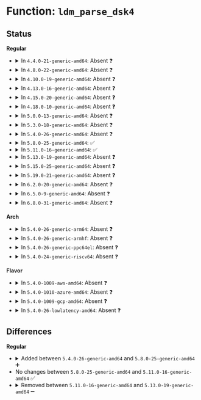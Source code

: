 # Function: <code>ldm_parse_dsk4</code>

## Status
<b>Regular</b>
<ul>
<li>
<details>
<summary>In <code>4.4.0-21-generic-amd64</code>: Absent ❓</summary>

```json
{
  "name": "ldm_parse_dsk4",
  "collision_type": "Unique Static",
  "inline_type": "Full",
  "funcs": [
    {
      "addr": 18446744071582844645,
      "name": "ldm_parse_dsk4",
      "external": false,
      "loc": "block/partitions/ldm.c:964",
      "file": "block/partitions/ldm.c",
      "inline": "not declared, inlined",
      "caller_inline": [
        "block/partitions/ldm.c:ldm_ldmdb_add"
      ],
      "caller_func": []
    }
  ],
  "symbols": []
}
```
</details>
</li>
<li>
<details>
<summary>In <code>4.8.0-22-generic-amd64</code>: Absent ❓</summary>

```json
{
  "name": "ldm_parse_dsk4",
  "collision_type": "Unique Static",
  "inline_type": "Full",
  "funcs": [
    {
      "addr": 18446744071583128406,
      "name": "ldm_parse_dsk4",
      "external": false,
      "loc": "block/partitions/ldm.c:912",
      "file": "block/partitions/ldm.c",
      "inline": "not declared, inlined",
      "caller_inline": [
        "block/partitions/ldm.c:ldm_ldmdb_add"
      ],
      "caller_func": []
    }
  ],
  "symbols": []
}
```
</details>
</li>
<li>
<details>
<summary>In <code>4.10.0-19-generic-amd64</code>: Absent ❓</summary>

```json
{
  "name": "ldm_parse_dsk4",
  "collision_type": "Unique Static",
  "inline_type": "Full",
  "funcs": [
    {
      "addr": 18446744071583240326,
      "name": "ldm_parse_dsk4",
      "external": false,
      "loc": "block/partitions/ldm.c:912",
      "file": "block/partitions/ldm.c",
      "inline": "not declared, inlined",
      "caller_inline": [
        "block/partitions/ldm.c:ldm_ldmdb_add"
      ],
      "caller_func": []
    }
  ],
  "symbols": []
}
```
</details>
</li>
<li>
<details>
<summary>In <code>4.13.0-16-generic-amd64</code>: Absent ❓</summary>

```json
{
  "name": "ldm_parse_dsk4",
  "collision_type": "Unique Static",
  "inline_type": "Full",
  "funcs": [
    {
      "addr": 18446744071583293795,
      "name": "ldm_parse_dsk4",
      "external": false,
      "loc": "block/partitions/ldm.c:912",
      "file": "block/partitions/ldm.c",
      "inline": "not declared, inlined",
      "caller_inline": [
        "block/partitions/ldm.c:ldm_ldmdb_add"
      ],
      "caller_func": []
    }
  ],
  "symbols": []
}
```
</details>
</li>
<li>
<details>
<summary>In <code>4.15.0-20-generic-amd64</code>: Absent ❓</summary>

```json
{
  "name": "ldm_parse_dsk4",
  "collision_type": "Unique Static",
  "inline_type": "Full",
  "funcs": [
    {
      "addr": 18446744071583474879,
      "name": "ldm_parse_dsk4",
      "external": false,
      "loc": "block/partitions/ldm.c:912",
      "file": "block/partitions/ldm.c",
      "inline": "not declared, inlined",
      "caller_inline": [
        "block/partitions/ldm.c:ldm_ldmdb_add"
      ],
      "caller_func": []
    }
  ],
  "symbols": []
}
```
</details>
</li>
<li>
<details>
<summary>In <code>4.18.0-10-generic-amd64</code>: Absent ❓</summary>

```json
{
  "name": "ldm_parse_dsk4",
  "collision_type": "Unique Static",
  "inline_type": "Full",
  "funcs": [
    {
      "addr": 18446744071583686432,
      "name": "ldm_parse_dsk4",
      "external": false,
      "loc": "block/partitions/ldm.c:912",
      "file": "block/partitions/ldm.c",
      "inline": "not declared, inlined",
      "caller_inline": [
        "block/partitions/ldm.c:ldm_ldmdb_add"
      ],
      "caller_func": []
    }
  ],
  "symbols": []
}
```
</details>
</li>
<li>
<details>
<summary>In <code>5.0.0-13-generic-amd64</code>: Absent ❓</summary>

```json
{
  "name": "ldm_parse_dsk4",
  "collision_type": "Unique Static",
  "inline_type": "Full",
  "funcs": [
    {
      "addr": 18446744071583794278,
      "name": "ldm_parse_dsk4",
      "external": false,
      "loc": "block/partitions/ldm.c:909",
      "file": "block/partitions/ldm.c",
      "inline": "not declared, inlined",
      "caller_inline": [
        "block/partitions/ldm.c:ldm_ldmdb_add"
      ],
      "caller_func": []
    }
  ],
  "symbols": []
}
```
</details>
</li>
<li>
<details>
<summary>In <code>5.3.0-18-generic-amd64</code>: Absent ❓</summary>

```json
{
  "name": "ldm_parse_dsk4",
  "collision_type": "Unique Static",
  "inline_type": "Full",
  "funcs": [
    {
      "addr": 18446744071583984325,
      "name": "ldm_parse_dsk4",
      "external": false,
      "loc": "block/partitions/ldm.c:895",
      "file": "block/partitions/ldm.c",
      "inline": "not declared, inlined",
      "caller_inline": [
        "block/partitions/ldm.c:ldm_ldmdb_add"
      ],
      "caller_func": []
    }
  ],
  "symbols": []
}
```
</details>
</li>
<li>
<details>
<summary>In <code>5.4.0-26-generic-amd64</code>: Absent ❓</summary>

```json
{
  "name": "ldm_parse_dsk4",
  "collision_type": "Unique Static",
  "inline_type": "Full",
  "funcs": [
    {
      "addr": 18446744071584087701,
      "name": "ldm_parse_dsk4",
      "external": false,
      "loc": "block/partitions/ldm.c:895",
      "file": "block/partitions/ldm.c",
      "inline": "not declared, inlined",
      "caller_inline": [
        "block/partitions/ldm.c:ldm_ldmdb_add"
      ],
      "caller_func": []
    }
  ],
  "symbols": []
}
```
</details>
</li>
<li>
<details>
<summary>In <code>5.8.0-25-generic-amd64</code>: ✅</summary>

```c
bool ldm_parse_dsk4(const u8 * buffer, int buflen, struct vblk * vb)
```

```json
{
  "name": "ldm_parse_dsk4",
  "collision_type": "Unique Static",
  "inline_type": "No",
  "funcs": [
    {
      "addr": 18446744071584481552,
      "name": "ldm_parse_dsk4",
      "external": false,
      "loc": "block/partitions/ldm.c:895",
      "file": "block/partitions/ldm.c",
      "inline": "seen, unknown",
      "caller_inline": [],
      "caller_func": [
        "block/partitions/ldm.c:ldm_parse_vblk"
      ]
    }
  ],
  "symbols": [
    {
      "addr": 18446744071584481552,
      "name": "ldm_parse_dsk4",
      "section": ".text",
      "bind": "STB_LOCAL",
      "size": 154
    }
  ]
}
```
</details>
</li>
<li>
<details>
<summary>In <code>5.11.0-16-generic-amd64</code>: ✅</summary>

```c
bool ldm_parse_dsk4(const u8 * buffer, int buflen, struct vblk * vb)
```

```json
{
  "name": "ldm_parse_dsk4",
  "collision_type": "Unique Static",
  "inline_type": "No",
  "funcs": [
    {
      "addr": 18446744071584594944,
      "name": "ldm_parse_dsk4",
      "external": false,
      "loc": "block/partitions/ldm.c:895",
      "file": "block/partitions/ldm.c",
      "inline": "seen, unknown",
      "caller_inline": [],
      "caller_func": [
        "block/partitions/ldm.c:ldm_parse_vblk"
      ]
    }
  ],
  "symbols": [
    {
      "addr": 18446744071584594944,
      "name": "ldm_parse_dsk4",
      "section": ".text",
      "bind": "STB_LOCAL",
      "size": 154
    }
  ]
}
```
</details>
</li>
<li>
<details>
<summary>In <code>5.13.0-19-generic-amd64</code>: Absent ❓</summary>

```json
{
  "name": "ldm_parse_dsk4",
  "collision_type": "Unique Static",
  "inline_type": "Full",
  "funcs": [
    {
      "addr": 18446744071584629115,
      "name": "ldm_parse_dsk4",
      "external": false,
      "loc": "block/partitions/ldm.c:895",
      "file": "block/partitions/ldm.c",
      "inline": "not declared, inlined",
      "caller_inline": [
        "block/partitions/ldm.c:ldm_parse_vblk"
      ],
      "caller_func": []
    }
  ],
  "symbols": []
}
```
</details>
</li>
<li>
<details>
<summary>In <code>5.15.0-25-generic-amd64</code>: Absent ❓</summary>

```json
{
  "name": "ldm_parse_dsk4",
  "collision_type": "Unique Static",
  "inline_type": "Full",
  "funcs": [
    {
      "addr": 18446744071585044827,
      "name": "ldm_parse_dsk4",
      "external": false,
      "loc": "block/partitions/ldm.c:895",
      "file": "block/partitions/ldm.c",
      "inline": "not declared, inlined",
      "caller_inline": [
        "block/partitions/ldm.c:ldm_parse_vblk"
      ],
      "caller_func": []
    }
  ],
  "symbols": []
}
```
</details>
</li>
<li>
<details>
<summary>In <code>5.19.0-21-generic-amd64</code>: Absent ❓</summary>

```json
{
  "name": "ldm_parse_dsk4",
  "collision_type": "Unique Static",
  "inline_type": "Full",
  "funcs": [
    {
      "addr": 18446744071585764014,
      "name": "ldm_parse_dsk4",
      "external": false,
      "loc": "block/partitions/ldm.c:888",
      "file": "block/partitions/ldm.c",
      "inline": "not declared, inlined",
      "caller_inline": [
        "block/partitions/ldm.c:ldm_parse_vblk"
      ],
      "caller_func": []
    }
  ],
  "symbols": []
}
```
</details>
</li>
<li>
<details>
<summary>In <code>6.2.0-20-generic-amd64</code>: Absent ❓</summary>

```json
{
  "name": "ldm_parse_dsk4",
  "collision_type": "Unique Static",
  "inline_type": "Full",
  "funcs": [
    {
      "addr": 18446744071586547266,
      "name": "ldm_parse_dsk4",
      "external": false,
      "loc": "block/partitions/ldm.c:888",
      "file": "block/partitions/ldm.c",
      "inline": "not declared, inlined",
      "caller_inline": [
        "block/partitions/ldm.c:ldm_parse_vblk"
      ],
      "caller_func": []
    }
  ],
  "symbols": []
}
```
</details>
</li>
<li>
<details>
<summary>In <code>6.5.0-9-generic-amd64</code>: Absent ❓</summary>

```json
{
  "name": "ldm_parse_dsk4",
  "collision_type": "Unique Static",
  "inline_type": "Full",
  "funcs": [
    {
      "addr": 18446744071586798237,
      "name": "ldm_parse_dsk4",
      "external": false,
      "loc": "block/partitions/ldm.c:888",
      "file": "block/partitions/ldm.c",
      "inline": "not declared, inlined",
      "caller_inline": [
        "block/partitions/ldm.c:ldm_parse_vblk"
      ],
      "caller_func": []
    }
  ],
  "symbols": []
}
```
</details>
</li>
<li>
<details>
<summary>In <code>6.8.0-31-generic-amd64</code>: Absent ❓</summary>

```json
{
  "name": "ldm_parse_dsk4",
  "collision_type": "Unique Static",
  "inline_type": "Full",
  "funcs": [
    {
      "addr": 18446744071587075069,
      "name": "ldm_parse_dsk4",
      "external": false,
      "loc": "block/partitions/ldm.c:888",
      "file": "block/partitions/ldm.c",
      "inline": "not declared, inlined",
      "caller_inline": [
        "block/partitions/ldm.c:ldm_parse_vblk"
      ],
      "caller_func": []
    }
  ],
  "symbols": []
}
```
</details>
</li>
</ul>
<b>Arch</b>
<ul>
<li>
<details>
<summary>In <code>5.4.0-26-generic-arm64</code>: Absent ❓</summary>

```json
{
  "name": "ldm_parse_dsk4",
  "collision_type": "Unique Static",
  "inline_type": "Full",
  "funcs": [
    {
      "addr": 18446603336495933052,
      "name": "ldm_parse_dsk4",
      "external": false,
      "loc": "block/partitions/ldm.c:895",
      "file": "block/partitions/ldm.c",
      "inline": "not declared, inlined",
      "caller_inline": [
        "block/partitions/ldm.c:ldm_ldmdb_add"
      ],
      "caller_func": []
    }
  ],
  "symbols": []
}
```
</details>
</li>
<li>
<details>
<summary>In <code>5.4.0-26-generic-armhf</code>: Absent ❓</summary>

```json
{
  "name": "ldm_parse_dsk4",
  "collision_type": "Unique Static",
  "inline_type": "Full",
  "funcs": [
    {
      "addr": 3229274740,
      "name": "ldm_parse_dsk4",
      "external": false,
      "loc": "block/partitions/ldm.c:895",
      "file": "block/partitions/ldm.c",
      "inline": "not declared, inlined",
      "caller_inline": [
        "block/partitions/ldm.c:ldm_ldmdb_add"
      ],
      "caller_func": []
    }
  ],
  "symbols": []
}
```
</details>
</li>
<li>
<details>
<summary>In <code>5.4.0-26-generic-ppc64el</code>: Absent ❓</summary>

```json
{
  "name": "ldm_parse_dsk4",
  "collision_type": "Unique Static",
  "inline_type": "Full",
  "funcs": [
    {
      "addr": 13835058055290146672,
      "name": "ldm_parse_dsk4",
      "external": false,
      "loc": "block/partitions/ldm.c:895",
      "file": "block/partitions/ldm.c",
      "inline": "not declared, inlined",
      "caller_inline": [
        "block/partitions/ldm.c:ldm_ldmdb_add"
      ],
      "caller_func": []
    }
  ],
  "symbols": []
}
```
</details>
</li>
<li>
<details>
<summary>In <code>5.4.0-24-generic-riscv64</code>: Absent ❓</summary>

```json
{
  "name": "ldm_parse_dsk4",
  "collision_type": "Unique Static",
  "inline_type": "Full",
  "funcs": [
    {
      "addr": 18446743936275045112,
      "name": "ldm_parse_dsk4",
      "external": false,
      "loc": "block/partitions/ldm.c:895",
      "file": "block/partitions/ldm.c",
      "inline": "not declared, inlined",
      "caller_inline": [
        "block/partitions/ldm.c:ldm_ldmdb_add"
      ],
      "caller_func": []
    }
  ],
  "symbols": []
}
```
</details>
</li>
</ul>
<b>Flavor</b>
<ul>
<li>
<details>
<summary>In <code>5.4.0-1009-aws-amd64</code>: Absent ❓</summary>

```json
{
  "name": "ldm_parse_dsk4",
  "collision_type": "Unique Static",
  "inline_type": "Full",
  "funcs": [
    {
      "addr": 18446744071584056437,
      "name": "ldm_parse_dsk4",
      "external": false,
      "loc": "block/partitions/ldm.c:895",
      "file": "block/partitions/ldm.c",
      "inline": "not declared, inlined",
      "caller_inline": [
        "block/partitions/ldm.c:ldm_ldmdb_add"
      ],
      "caller_func": []
    }
  ],
  "symbols": []
}
```
</details>
</li>
<li>
<details>
<summary>In <code>5.4.0-1010-azure-amd64</code>: Absent ❓</summary>

```json
{
  "name": "ldm_parse_dsk4",
  "collision_type": "Unique Static",
  "inline_type": "Full",
  "funcs": [
    {
      "addr": 18446744071583992197,
      "name": "ldm_parse_dsk4",
      "external": false,
      "loc": "block/partitions/ldm.c:895",
      "file": "block/partitions/ldm.c",
      "inline": "not declared, inlined",
      "caller_inline": [
        "block/partitions/ldm.c:ldm_ldmdb_add"
      ],
      "caller_func": []
    }
  ],
  "symbols": []
}
```
</details>
</li>
<li>
<details>
<summary>In <code>5.4.0-1009-gcp-amd64</code>: Absent ❓</summary>

```json
{
  "name": "ldm_parse_dsk4",
  "collision_type": "Unique Static",
  "inline_type": "Full",
  "funcs": [
    {
      "addr": 18446744071584040197,
      "name": "ldm_parse_dsk4",
      "external": false,
      "loc": "block/partitions/ldm.c:895",
      "file": "block/partitions/ldm.c",
      "inline": "not declared, inlined",
      "caller_inline": [
        "block/partitions/ldm.c:ldm_ldmdb_add"
      ],
      "caller_func": []
    }
  ],
  "symbols": []
}
```
</details>
</li>
<li>
<details>
<summary>In <code>5.4.0-26-lowlatency-amd64</code>: Absent ❓</summary>

```json
{
  "name": "ldm_parse_dsk4",
  "collision_type": "Unique Static",
  "inline_type": "Full",
  "funcs": [
    {
      "addr": 18446744071584142693,
      "name": "ldm_parse_dsk4",
      "external": false,
      "loc": "block/partitions/ldm.c:895",
      "file": "block/partitions/ldm.c",
      "inline": "not declared, inlined",
      "caller_inline": [
        "block/partitions/ldm.c:ldm_ldmdb_add"
      ],
      "caller_func": []
    }
  ],
  "symbols": []
}
```
</details>
</li>
</ul>

## Differences
<b>Regular</b>
<ul>
<li>
<details>
<summary>Added between <code>5.4.0-26-generic-amd64</code> and <code>5.8.0-25-generic-amd64</code> ➕</summary>

```c
bool ldm_parse_dsk4(const u8 * buffer, int buflen, struct vblk * vb)
```
</details>
</li>
<li>
No changes between <code>5.8.0-25-generic-amd64</code> and <code>5.11.0-16-generic-amd64</code> ✅
</li>
<li>
<details>
<summary>Removed between <code>5.11.0-16-generic-amd64</code> and <code>5.13.0-19-generic-amd64</code> ➖</summary>

```c
bool ldm_parse_dsk4(const u8 * buffer, int buflen, struct vblk * vb)
```
</details>
</li>
</ul>
